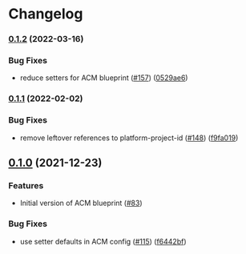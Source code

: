 # Changelog

### [0.1.2](https://github.com/GoogleCloudPlatform/blueprints/compare/acm-blueprint-v0.1.1...acm-blueprint-v0.1.2) (2022-03-16)


### Bug Fixes

* reduce setters for ACM blueprint ([#157](https://github.com/GoogleCloudPlatform/blueprints/issues/157)) ([0529ae6](https://github.com/GoogleCloudPlatform/blueprints/commit/0529ae669cf9af5f09bd7f71bde6445710e75377))

### [0.1.1](https://github.com/GoogleCloudPlatform/blueprints/compare/acm-blueprint-v0.1.0...acm-blueprint-v0.1.1) (2022-02-02)


### Bug Fixes

* remove leftover references to platform-project-id ([#148](https://github.com/GoogleCloudPlatform/blueprints/issues/148)) ([f9fa019](https://github.com/GoogleCloudPlatform/blueprints/commit/f9fa019d3fdfa639e39b8738c00a75c454b27224))

## [0.1.0](https://www.github.com/GoogleCloudPlatform/blueprints/compare/acm-blueprint-v0.0.1...acm-blueprint-v0.1.0) (2021-12-23)

### Features

* Initial version of ACM blueprint ([#83](https://www.github.com/GoogleCloudPlatform/blueprints/issues/83))

### Bug Fixes

* use setter defaults in ACM config ([#115](https://www.github.com/GoogleCloudPlatform/blueprints/issues/115)) ([f6442bf](https://www.github.com/GoogleCloudPlatform/blueprints/commit/f6442bf6c21ce2b7c24079d6cdeb34c3f79dbd23))
